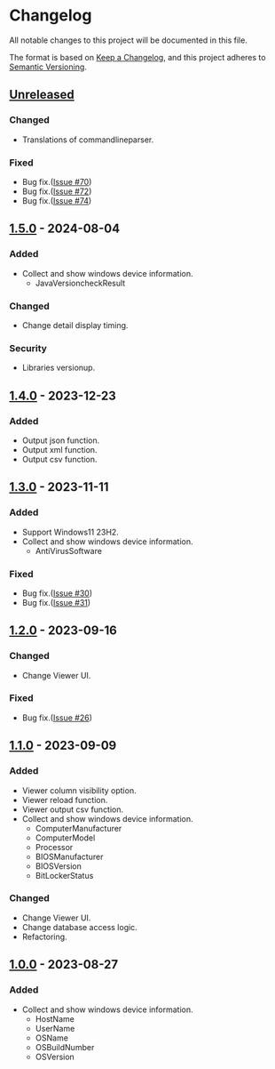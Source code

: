 # Changelog
All notable changes to this project will be documented in this file.

The format is based on [Keep a Changelog](https://keepachangelog.com/en/1.0.0/),
and this project adheres to [Semantic Versioning](https://semver.org/spec/v2.0.0.html).

## [Unreleased]

### Changed
- Translations of commandlineparser.

### Fixed
- Bug fix.([Issue #70](https://github.com/overdrive1708/WindowsDeviceManager/issues/70))
- Bug fix.([Issue #72](https://github.com/overdrive1708/WindowsDeviceManager/issues/72))
- Bug fix.([Issue #74](https://github.com/overdrive1708/WindowsDeviceManager/issues/74))

## [1.5.0] - 2024-08-04

### Added
- Collect and show windows device information.
    - JavaVersioncheckResult

### Changed
- Change detail display timing.

### Security
- Libraries versionup.

## [1.4.0] - 2023-12-23

### Added
- Output json function.
- Output xml function.
- Output csv function.

## [1.3.0] - 2023-11-11

### Added
- Support Windows11 23H2.
- Collect and show windows device information.
    - AntiVirusSoftware

### Fixed
- Bug fix.([Issue #30](https://github.com/overdrive1708/WindowsDeviceManager/issues/30))
- Bug fix.([Issue #31](https://github.com/overdrive1708/WindowsDeviceManager/issues/31))

## [1.2.0] - 2023-09-16

### Changed
- Change Viewer UI.

### Fixed
- Bug fix.([Issue #26](https://github.com/overdrive1708/WindowsDeviceManager/issues/26))

## [1.1.0] - 2023-09-09

### Added
- Viewer column visibility option.
- Viewer reload function.
- Viewer output csv function.
- Collect and show windows device information.
    - ComputerManufacturer
    - ComputerModel
    - Processor
    - BIOSManufacturer
    - BIOSVersion
    - BitLockerStatus

### Changed
- Change Viewer UI.
- Change database access logic.
- Refactoring.

## [1.0.0] - 2023-08-27

### Added
- Collect and show windows device information.
    - HostName
    - UserName
    - OSName
    - OSBuildNumber
    - OSVersion

[Unreleased]: https://github.com/overdrive1708/WindowsDeviceManager
[1.5.0]: https://github.com/overdrive1708/WindowsDeviceManager/releases/tag/v1.5.0
[1.4.0]: https://github.com/overdrive1708/WindowsDeviceManager/releases/tag/v1.4.0
[1.3.0]: https://github.com/overdrive1708/WindowsDeviceManager/releases/tag/v1.3.0
[1.2.0]: https://github.com/overdrive1708/WindowsDeviceManager/releases/tag/v1.2.0
[1.1.0]: https://github.com/overdrive1708/WindowsDeviceManager/releases/tag/v1.1.0
[1.0.0]: https://github.com/overdrive1708/WindowsDeviceManager/releases/tag/v1.0.0
